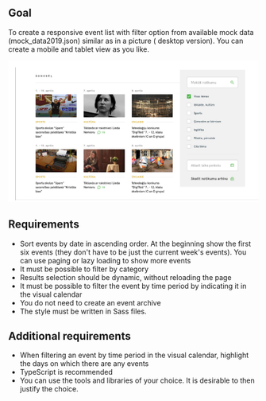 ## Goal

To create a responsive event list with filter option from available mock data (mock_data2019.json) similar as in a picture ( desktop version). You can create a mobile and tablet view as you like.

![desktop filters](desktopEx.png)

## Requirements

- Sort events by date in ascending order. At the beginning show the first six events (they don't have to be just the current week's events). You can use paging or lazy loading to show more events
- It must be possible to filter by category
- Results selection should be dynamic, without reloading the page
- It must be possible to filter the event by time period by indicating it in the visual calendar
- You do not need to create an event archive
- The style must be written in Sass files.

## Additional requirements
- When filtering an event by time period in the visual calendar, highlight the days on which there are any events
- TypeScript is recommended
- You can use the tools and libraries of your choice. It is desirable to then justify the choice.
